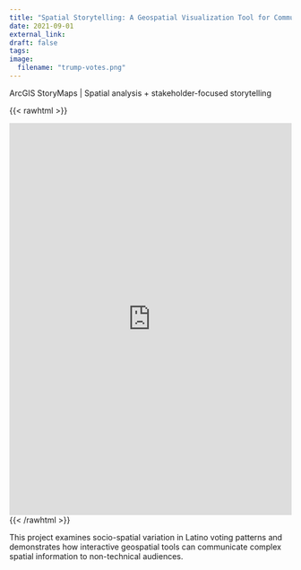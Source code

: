 ```yaml
---
title: "Spatial Storytelling: A Geospatial Visualization Tool for Communicating Spatial Patterns in Voting Outcomes"
date: 2021-09-01
external_link: 
draft: false
tags:
image: 
  filename: "trump-votes.png"
---
```


ArcGIS StoryMaps | Spatial analysis + stakeholder-focused storytelling

{{< rawhtml >}}
<iframe src="https://storymaps.arcgis.com/stories/8e40f996604945cf9eaf2bee5950600a"
width="100%" height="700px" style="border:none;" allowfullscreen></iframe>
{{< /rawhtml >}}

This project examines socio-spatial variation in Latino voting patterns and demonstrates how interactive geospatial tools can communicate complex spatial information to non-technical audiences.

